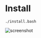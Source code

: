 # Install
```
./install.bash
```

![screenshot](https://user-images.githubusercontent.com/65072072/204055528-6e147619-2338-4e49-b372-73c588a3bc40.png)
